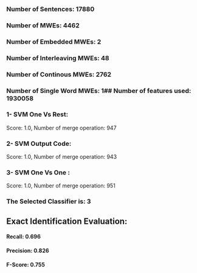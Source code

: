 ### Number of Sentences: 17880
### Number of MWEs: 4462

### Number of Embedded MWEs: 2

### Number of Interleaving MWEs: 48

### Number of Continous MWEs: 2762

### Number of Single Word MWEs: 1## Number of features used: 1930058

### 1- SVM One Vs Rest: 
Score: 1.0, Number of merge operation: 947
### 2- SVM Output Code: 
Score: 1.0, Number of merge operation: 943
### 3- SVM One Vs One : 
Score: 1.0, Number of merge operation: 951
### The Selected Classifier is: 3
## Exact Identification Evaluation: 
#### Recall: 0.696
#### Precision: 0.826
#### F-Score: 0.755
